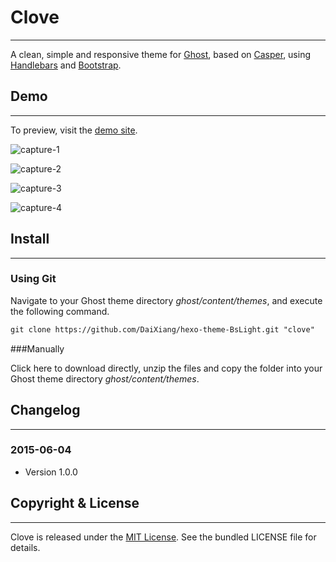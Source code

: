 # Clove

---


A clean, simple and responsive theme for [Ghost](https://github.com/tryghost/Ghost), based on [Casper](https://github.com/TryGhost/Casper), using [Handlebars](https://github.com/wycats/handlebars.js/) and [Bootstrap](https://github.com/twbs/bootstrap/).

## Demo

---

To preview, visit the [demo site]().

![capture-1](http://i3.tietuku.com/6e0049386573762d.png)

![capture-2](http://i3.tietuku.com/e028b452403bdceb.png)

![capture-3](http://i3.tietuku.com/b2143fde7d4cd52d.png)

![capture-4](http://i3.tietuku.com/cf19de38ad222a84.png)

## Install
---

### Using Git

Navigate to your Ghost theme directory *ghost/content/themes*, and execute the following command.

```txt
git clone https://github.com/DaiXiang/hexo-theme-BsLight.git "clove"
```

###Manually

Click here to download directly, unzip the files and copy the folder into your Ghost theme directory *ghost/content/themes*.

## Changelog

---

### 2015-06-04

- Version 1.0.0

## Copyright & License

---

Clove is released under the [MIT License](http://mit-license.org/). See the bundled LICENSE file for 
details.
